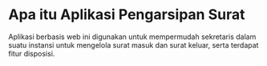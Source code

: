 # Apa itu Aplikasi Pengarsipan Surat

Aplikasi berbasis web ini digunakan untuk mempermudah sekretaris dalam suatu instansi untuk mengelola surat masuk dan surat keluar, serta terdapat fitur disposisi.

